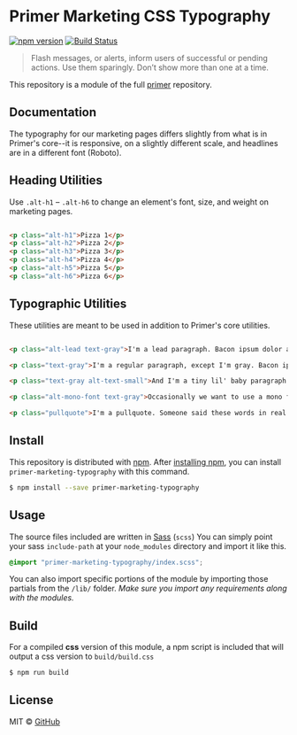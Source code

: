# Primer Marketing CSS Typography

[![npm version](https://img.shields.io/npm/v/primer-marketing-type.svg)](https://www.npmjs.org/package/primer-marketing-type)
[![Build Status](https://travis-ci.org/primer/primer.svg?branch=master)](https://travis-ci.org/primer/primer)

> Flash messages, or alerts, inform users of successful or pending actions. Use them sparingly. Don’t show more than one at a time.

This repository is a module of the full [primer][primer] repository.

## Documentation

<!-- %docs
title: Typography
status: New Release
-->

The typography for our marketing pages differs slightly from what is in Primer's core--it is responsive, on a slightly different scale, and headlines are in a different font (Roboto).


## Heading Utilities

Use `.alt-h1` – `.alt-h6` to change an element's font, size, and weight on marketing pages.

```html title="Heading Utilities"

<p class="alt-h1">Pizza 1</p>
<p class="alt-h2">Pizza 2</p>
<p class="alt-h3">Pizza 3</p>
<p class="alt-h4">Pizza 4</p>
<p class="alt-h5">Pizza 5</p>
<p class="alt-h6">Pizza 6</p>

```

## Typographic Utilities

These utilities are meant to be used in addition to Primer's core utilities.

```html title="Typographic Utilities"

<p class="alt-lead text-gray">I'm a lead paragraph. Bacon ipsum dolor amet tri-tip chicken kielbasa, cow swine beef corned beef ground round prosciutto hamburger porchetta sausage alcatra tail.</p>

<p class="text-gray">I'm a regular paragraph, except I'm gray. Bacon ipsum dolor amet tri-tip chicken kielbasa, cow swine beef corned beef ground round prosciutto hamburger porchetta sausage alcatra tail.</p>

<p class="text-gray alt-text-small">And I'm a tiny lil' baby paragraph. Bacon ipsum dolor amet tri-tip chicken kielbasa, cow swine beef corned beef ground round prosciutto hamburger porchetta sausage alcatra tail.</p>

<p class="alt-mono-font text-gray">Occasionally we want to use a mono font, there is a utility class for that.</p>

<p class="pullquote">I'm a pullquote. Someone said these words in real life, and now they're on the internet</p>

```

<!-- %enddocs -->

## Install

This repository is distributed with [npm][npm]. After [installing npm][install-npm], you can install `primer-marketing-typography` with this command.

```sh
$ npm install --save primer-marketing-typography
```

## Usage

The source files included are written in [Sass][sass] (`scss`) You can simply point your sass `include-path` at your `node_modules` directory and import it like this.

```scss
@import "primer-marketing-typography/index.scss";
```

You can also import specific portions of the module by importing those partials from the `/lib/` folder. _Make sure you import any requirements along with the modules._

## Build

For a compiled **css** version of this module, a npm script is included that will output a css version to `build/build.css`

```sh
$ npm run build
```

## License

MIT &copy; [GitHub](https://github.com/)

[primer]: https://github.com/primer/primer
[primer-support]: https://github.com/primer/primer-support
[support]: https://github.com/primer/primer-support
[docs]: http://primer.github.io/
[npm]: https://www.npmjs.com/
[install-npm]: https://docs.npmjs.com/getting-started/installing-node
[sass]: http://sass-lang.com/
